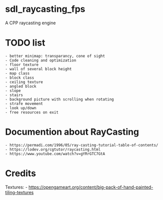 # sdl_raycasting_fps
A CPP raycasting engine

# TODO list
    - better minimap: transparancy, cone of sight
    - Code cleaning and optimization
    - floor texture
    - wall of several block height
    - map class
    - block class
    - ceiling texture
    - angled block
    - slope
    - stairs
    - background picture with scrolling when rotating
    - strafe movement
    - look up/down
    - free resources on exit

# Documention about RayCasting
    - https://permadi.com/1996/05/ray-casting-tutorial-table-of-contents/
    - https://lodev.org/cgtutor/raycasting.html
    - https://www.youtube.com/watch?v=gYRrGTC7GtA


# Credits
Textures:
    - https://opengameart.org/content/big-pack-of-hand-painted-tiling-textures
